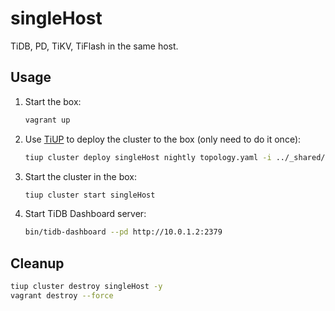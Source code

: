 # singleHost

TiDB, PD, TiKV, TiFlash in the same host.

## Usage

1. Start the box:

   ```bash
   vagrant up
   ```

1. Use [TiUP](https://tiup.io/) to deploy the cluster to the box (only need to do it once):

   ```bash
   tiup cluster deploy singleHost nightly topology.yaml -i ../_shared/vagrant_key -y --user vagrant
   ```

1. Start the cluster in the box:

   ```bash
   tiup cluster start singleHost
   ```

1. Start TiDB Dashboard server:

   ```bash
   bin/tidb-dashboard --pd http://10.0.1.2:2379
   ```

## Cleanup

```bash
tiup cluster destroy singleHost -y
vagrant destroy --force
```
